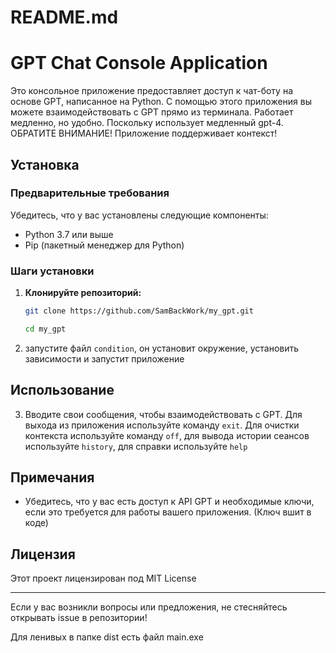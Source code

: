 # README.md

# GPT Chat Console Application

Это консольное приложение предоставляет доступ к чат-боту на основе GPT, написанное на Python.
С помощью этого приложения вы можете взаимодействовать с GPT прямо из терминала.
Работает медленно, но удобно. Поскольку использует медленный gpt-4.
ОБРАТИТЕ ВНИМАНИЕ! Приложение поддерживает контекст!
## Установка

### Предварительные требования

Убедитесь, что у вас установлены следующие компоненты:

- Python 3.7 или выше
- Pip (пакетный менеджер для Python)

### Шаги установки

1. **Клонируйте репозиторий:**

    ```bash
    git clone https://github.com/SamBackWork/my_gpt.git
    ```
    ```bash
    cd my_gpt
    ```
2. запустите файл `condition`, он установит окружение, установить зависимости и запустит приложение

## Использование


3. Вводите свои сообщения, чтобы взаимодействовать с GPT. Для выхода из приложения используйте команду `exit`.
Для очистки контекста используйте команду `off`, для вывода истории сеансов используйте `history`, 
для справки используйте `help`

## Примечания

- Убедитесь, что у вас есть доступ к API GPT и необходимые ключи, если это требуется для работы вашего приложения. (Ключ вшит в коде)

## Лицензия

Этот проект лицензирован под MIT License

---

Если у вас возникли вопросы или предложения, не стесняйтесь открывать issue в репозитории!

Для ленивых в папке dist есть файл main.exe
